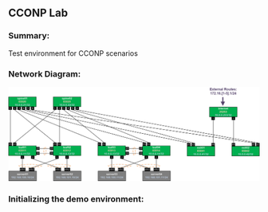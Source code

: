 ## CCONP Lab

### Summary:

Test environment for CCONP scenarios

### Network Diagram:

![Network Diagram](https://github.com/Cloudofyou/cconp-lab/blob/v4/documentation/cconp-lab-v4.png)

### Initializing the demo environment:

